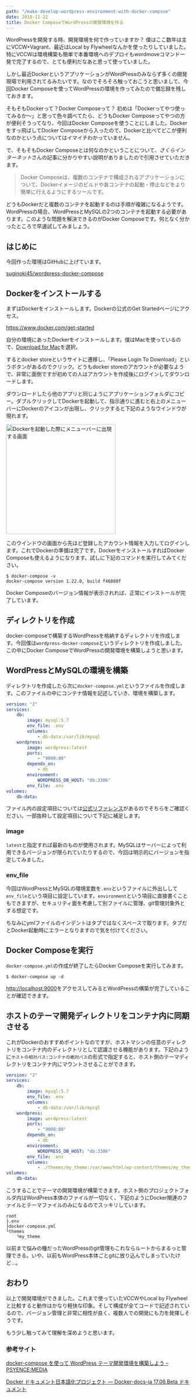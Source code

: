 ```yaml
---
path: "/make-develop-wordpress-environment-with-docker-compsoe"
date: 2018-11-22
title: Docker ComposeでWordPressの開発環境を作る
---
```


WordPressを開発する時、開発環境を何で作っていますか？
僕はここ数年は主にVCCW+Vagrant、最近はLocal by Flywheelなんかを使ったりしていました。特にVCCWは環境構築も簡単で本番環境へのデプロイもwordmoveコマンド一発で完了するので、とても便利だなあと思って使っていました。

しかし最近DockerというアプリケーションがWordPressのみならず多くの開発現場で利用されてるみたいです。なのでそろそろ触っておこうと思いまして、今回Docker Composeを使ってWordPressの環境を作ってみたので備忘録を残しておきます。

そもそもDockerって？Docker Composeって？
初めは「Dockerってやつ使ってみるか〜」と思って色々調べてたら、どうもDocker Composeってやつの方が便利そうってなり、今回はDocker Composeを使うことにしました。Dockerをすっ飛ばしてDocker Composeから入ったので、Dockerと比べてどこが便利なのかという点についてはイマイチわかっていません。

で、そもそもDocker Composeとは何なのかということについて、<cite>さくらインターネット</cite>さんの記事に分かりやすい説明がありましたので引用させていただきます。

> Docker Composeは、複数のコンテナで構成されるアプリケーションについて、Dockerイメージのビルドや各コンテナの起動・停止などをより簡単に行えるようにするツールです。

どうもDockerだと複数のコンテナを起動するのは手順が複雑になるようです。WordPressの場合、WordPressとMySQLの2つのコンテナを起動する必要があります。このような問題を解決できるのがDocker Composeです。何となく分かったところで早速試してみましょう。

## はじめに
今回作った環境はGitHubに上げています。

<a href="https://github.com/suginoki45/wordpress-docker-compose" target="_blank">suginoki45/wordpress-docker-compose</a>

## Dockerをインストールする

まずはDockerをインストールします。Dockerの公式のGet Startedページにアクセス。

<a href="https://www.docker.com/get-started" target="_blank">https://www.docker.com/get-started</a>

自分の環境にあったDockerをインストールします。僕はMacを使っているので、<a href="https://store.docker.com/editions/community/docker-ce-desktop-mac" target="_blank">Download for Mac</a>を選択。

するとdocker storeというサイトに遷移し、「Please Login To Download」というボタンがあるのでクリック。どうもdocker storeのアカウントが必要なようで、非常に面倒ですが初めての人はアカウントを作成後にログインしてダウンロードします。

ダウンロードしたら他のアプリと同じようにアプリケーションフォルダにコピー。ダブルクリックしてDockerを起動して、指示通りに進むと右上のメニューバーにDockerのアイコンが出現し、クリックすると下記のようなウインドウが現れます。

<img src="/images/docker-menubar-screen-for-mac.png" width="300" alt="Dockerを起動した際にメニューバーに出現する画面">

このウインドウの画面から先ほど登録したアカウント情報を入力してログインします。これでDockerの準備は完了です。DockerをインストールすればDocker Composeも使えるようになります。試しに下記のコマンドを実行してみてください。

```shell
$ docker-compose -v
docker-compose version 1.22.0, build f46880f
```

Docker Composeのバージョン情報が表示されれば、正常にインストールが完了しています。

## ディレクトリを作成
docker-composeで構築するWordPressを格納するディレクトリを作成します。今回僕は`wordpress-docker-compose`というディレクトリを作成しました。この中にDocker ComposeでWordPressの開発環境を構築しようと思います。

## WordPressとMySQLの環境を構築
ディレクトリを作成したら次に`docker-compose.yml`というファイルを作成します。このファイルの中にコンテナ情報を記述していき、環境を構築します。

```yml
version: "2"
services:
    db:
        image: mysql:5.7
        env_file: .env
        volumes:
            - db-data:/var/lib/mysql
    wordpress:
        image: wordpress:latest
        ports:
            - "9000:80"
        depends_on:
            - db
        environment:
            WORDPRESS_DB_HOST: "db:3306"
        env_file: .env
volumes:
    db-data:
```

ファイル内の設定項目については<a href="http://docs.docker.jp/compose/compose-file.html" target="_blank">公式リファレンス</a>があるのでそちらをご確認ください。一部抜粋して設定項目について下記に補足します。

### image
`latest`と指定すれば最新のものが使用されます。MySQLはサーバーによって利用できるバージョンが限られていたりするので、今回は明示的にバージョンを指定してみました。

### env_file
今回はWordPressとMySQLの環境変数を`.env`というファイルに外出しして`env_file`という項目に設定しています。`environment`という項目に直接書くこともできますが、セキュリティ面を考慮して別ファイルに管理、git管理対象外とする想定です。

ちなみにymlファイルのインデントはタブではなくスペースで取ります。タブだとDocker起動時にエラーとなりますので気を付けてください。

## Docker Composeを実行
`docker-compose.yml`の作成が終了したらDocker Composeを実行してみます。

```shell
$ docker-compose up -d
```

<a href="http://localhost:9000" target="_blank">http://localhost:9000</a>をアクセスしてみるとWordPressの構築が完了していることが確認できます。

## ホストのテーマ開発ディレクトリをコンテナ内に同期させる
これがDockerのおすすめポイントなのですが、ホストマシンの任意のディレクトリをコンテナ内のディレクトリとして認識させる機能があります。下記のように`ホストの相対パス:コンテナの絶対パス`の形式で指定すると、ホスト側のテーマディレクトリをコンテナ内にマウントさせることができます。

```yml
version: "2"
services:
    db:
        image: mysql:5.7
        env_file: .env
        volumes:
            - db-data:/var/lib/mysql
    wordpress:
        image: wordpress:latest
        ports:
            - "9000:80"
        depends_on:
            - db
        environment:
            WORDPRESS_DB_HOST: "db:3306"
        env_file: .env
        volumes:
            - ./themes/my_theme:/var/www/html/wp-content/themes/my_theme
volumes:
    db-data:
```

こうすることでテーマの開発環境が構築できます。ホスト側のプロジェクトフォルダ内はWordPress本体のファイルが一切なく、下記のようにDocker関連のファイルとテーマファイルのみになるのでスッキリしています。

```
root
├.env
├docker-compose.yml
└themes
    └my_theme
```

以前まで悩みの種だったWordPressのgit管理もこれならルートからまるっと管理できる。いや、以前もWordPress本体ごとgitに放り込んでしまっていたけど…。


## おわり
以上で開発環境ができました。これまで使っていたVCCWやLocal by Flywheelと比較すると動作はかなり軽快な印象。そして構成が全てコードで記述されているので、バージョン管理と非常に相性が良く、複数人での開発にも力を発揮しそうです。

もう少し触ってみて理解を深めようと思います。

### 参考サイト
<a href="https://tech.recruit-mp.co.jp/infrastructure/post-11266/" target="_blank">docker-compose を使って WordPress テーマ開発環境を構築しよう &#8211; PSYENCE:MEDIA</a>

<a href="http://docs.docker.jp/index.html" target="_blank">Docker ドキュメント日本語化プロジェクト &mdash; Docker-docs-ja 17.06.Beta ドキュメント</a>
